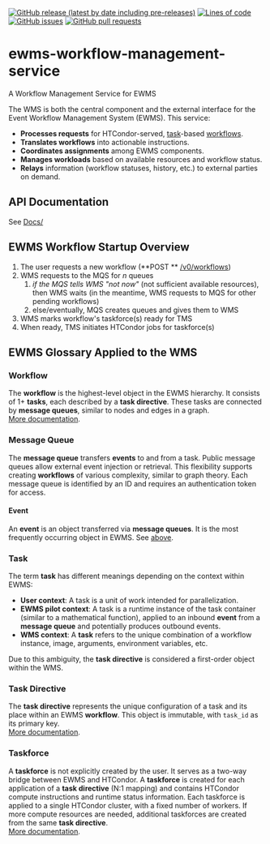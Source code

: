 <!--- Top of README Badges (automated) --->
[![GitHub release (latest by date including pre-releases)](https://img.shields.io/github/v/release/Observation-Management-Service/ewms-workflow-management-service?include_prereleases)](https://github.com/Observation-Management-Service/ewms-workflow-management-service/) [![Lines of code](https://img.shields.io/tokei/lines/github/Observation-Management-Service/ewms-workflow-management-service)](https://github.com/Observation-Management-Service/ewms-workflow-management-service/) [![GitHub issues](https://img.shields.io/github/issues/Observation-Management-Service/ewms-workflow-management-service)](https://github.com/Observation-Management-Service/ewms-workflow-management-service/issues?q=is%3Aissue+sort%3Aupdated-desc+is%3Aopen) [![GitHub pull requests](https://img.shields.io/github/issues-pr/Observation-Management-Service/ewms-workflow-management-service)](https://github.com/Observation-Management-Service/ewms-workflow-management-service/pulls?q=is%3Apr+sort%3Aupdated-desc+is%3Aopen) 
<!--- End of README Badges (automated) --->

# ewms-workflow-management-service

A Workflow Management Service for EWMS

The WMS is both the central component and the external interface for the Event Workflow Management System (EWMS). This service:

- **Processes requests** for HTCondor-served, [task](#task)-based [workflows](#workflow).
- **Translates workflows** into actionable instructions.
- **Coordinates assignments** among EWMS components.
- **Manages workloads** based on available resources and workflow status.
- **Relays** information (workflow statuses, history, etc.) to external parties on demand.

## API Documentation

See [Docs/](./Docs)

## EWMS Workflow Startup Overview

1. The user requests a new workflow (**POST
   ** [/v0/workflows](https://github.com/Observation-Management-Service/ewms-workflow-management-service/blob/main/Docs/Apis/DefaultApi.md#v0WorkflowsPost))
1. WMS requests to the MQS for _n_ queues
    1. _if the MQS tells WMS "not now"_ (not sufficient available resources), then WMS waits (in the meantime, WMS
       requests to MQS for other pending workflows)
    2. else/eventually, MQS creates queues and gives them to WMS
1. WMS marks workflow's taskforce(s) ready for TMS
1. When ready, TMS initiates HTCondor jobs for taskforce(s)

## EWMS Glossary Applied to the WMS

### Workflow

The **workflow** is the highest-level object in the EWMS hierarchy. It consists of 1+ **tasks**, each described by a **task directive**. These tasks are connected by **message queues**, similar to nodes and edges in a graph.  
[More documentation](https://github.com/Observation-Management-Service/ewms-workflow-management-service/blob/main/Docs/Models/WorkflowObject.md).

### Message Queue

The **message queue** transfers **events** to and from a task. Public message queues allow external event injection or retrieval. This flexibility supports creating **workflows** of various complexity, similar to graph theory. Each message queue is identified by an ID and requires an authentication token for access.

#### Event

An **event** is an object transferred via **message queues**. It is the most frequently occurring object in EWMS. See [above](#message-queue).

### Task

The term **task** has different meanings depending on the context within EWMS:

- **User context**: A task is a unit of work intended for parallelization.
- **EWMS pilot context**: A task is a runtime instance of the task container (similar to a mathematical function), applied to an inbound **event** from a **message queue** and potentially produces outbound events.
- **WMS context**: A **task** refers to the unique combination of a workflow instance, image, arguments, environment variables, etc.

Due to this ambiguity, the **task directive** is considered a first-order object within the WMS.

### Task Directive

The **task directive** represents the unique configuration of a task and its place within an EWMS **workflow**. This object is immutable, with `task_id` as its primary key.  
[More documentation](https://github.com/Observation-Management-Service/ewms-workflow-management-service/blob/main/Docs/Models/TaskDirectiveObject.md).

### Taskforce

A **taskforce** is not explicitly created by the user. It serves as a two-way bridge between EWMS and HTCondor. A **taskforce** is created for each application of a **task directive** (N:1 mapping) and contains HTCondor compute instructions and runtime status information. Each taskforce is applied to a single HTCondor cluster, with a fixed number of workers. If more compute resources are needed, additional taskforces are created from the same **task directive**.  
[More documentation](https://github.com/Observation-Management-Service/ewms-workflow-management-service/blob/main/Docs/Models/TaskforceObject.md).
